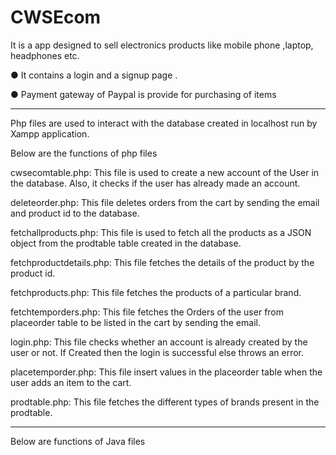 # CWSEcom
It is a app designed to sell electronics products like mobile phone ,laptop,
headphones etc.

● It contains a login and a signup page .

● Payment gateway of Paypal is provide for purchasing of items

***************************************************************************************************************************************


Php  files are used to interact with the database created in localhost run by Xampp application.

Below are the functions of php files

cwsecomtable.php: This file is used to create a new account of the User in the database. Also, it checks if the user has already made an account.

deleteorder.php: This file deletes orders from the cart by sending the email and product id to the database.

fetchallproducts.php: This file is used to fetch all the products as a JSON object from the prodtable table created in the database.

fetchproductdetails.php: This file fetches the details of the product by the product id.

fetchproducts.php: This file fetches the products of a particular brand.

fetchtemporders.php: This file fetches the Orders of the user from placeorder table to be listed in the cart by sending the email. 

login.php: This file checks whether an account is already created by the user or not. If Created then the login is successful else throws an error.

placetemporder.php: This file insert values in the placeorder table when the user adds an item to the cart.

prodtable.php: This file fetches the different types of brands present in the prodtable.

********************************************************************************************************************************************


Below are functions of Java files


